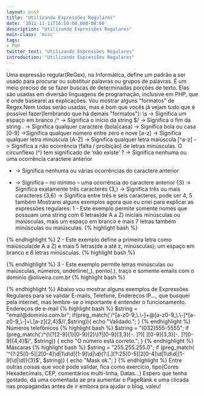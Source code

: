 ```yaml
---
layout: post
title: "Utilizando Expressões Regulares"
date: '2011-11-11T16:50:00.000-08:00'
description: "Utilizando Expressões Regulares"
main-class: 'misc'
tags:
- PHP
twitter_text: "Utilizando Expressões Regulares"
introduction: "Utilizando Expressões Regulares"
---
```

Uma expressão regular(ReGex), na Informática, define um padrão a ser usado para procurar ou substituir palavras ou grupos de palavras. É um meio preciso de se fazer buscas de determinadas porções de texto.
Elas são usadas em diversão linguagens de programação, inclusive em PHP, que é onde basearei as explicações.
Vou mostrar alguns "formatos" de Regex.Nem todas serão usadas, mas é bom que vocês já vejam tudo que é possível fazer(lembrando que há demais "formatos"):
    \s -> Significa um espaço em branco
/^ -> Significa o início da string
$/ -> Significa o fim da string
\. -> Significa qualquer caractere
(bola|casa) -> Significa bola ou casa
[0-9] ->Significa qualquer número entre zero e nove
[a-z] -> Significa qualquer letra minúscula
[A-Z] -> Significa qualquer letra maiúscula
[^a-z] -> Significa a não ocorrência (falta / proibição) de letras minúsculas. O circunflexo (^) tem significado de ‘não existe’
? -> Significa nenhuma ou uma ocorrência caractere anterior
* -> Significa nenhuma ou várias ocorrências do caractere anterior
+ -> Significa – no mínimo – uma ocorrência do caractere anterior
{3} -> Significa exatamente três caracteres
{3,} -> Significa três ou mais caracteres
{3,6} -> Significa entre três e seis caracteres, pode ser 4, 5 também
Mostrarei alguns exemplos agora que eu criei para explicar as expressões regulares:
1 - Este exemplo permite somente nomes que possuam uma string com 6 letras(de A a Z)
iniciais minúsculas ou maiúsculas, mais um espaço em branco e mais 7 letras também
minúsculas ou maiúsculas.
{% highlight bash %}
<?php
$string  = 'Marcos Pinguim';
$validar = preg_match('/^[a-zA-Z]{6}+\s[a-zA-Z]{7}$/', $string);
echo $validar == true ? 'Ok' : 'Errada';
?>
{% endhighlight %}
2 - Este exemplo define a primeira letra como maiúscula(de A a Z) e mais 5 letras(de a até z, minúsculas); um espaço em branco e
6 letras minúsculas.
{% highlight bash %}
<?php
$string2  = 'Marcos Pinguim';
$validar2 = preg_match('/^[A-Z]{1}+[a-z]{5}+\s[A-Z]{1}+[a-z]{6}$/', $string2);
echo $validar == true ? 'Ok' : 'Errada';
?>
{% endhighlight %}
3 - Este exemplo permite letras minúsculas ou maiúsculas, números, underline(_), ponto(.), traço e somente emails com o dominio @oliveira.com.br
{% highlight bash %}
<?php
$email  = 'marcos.bm8@oliveira.com.br';
$validar3 = preg_match('/^[a-z0-9_\.\-]+(@oliveira.com.br)$/', $email);
if($validar) echo 'Ok'; else echo 'Errado';
?>
{% endhighlight %}
Abaixo vou mostrar alguns exemplos de Expressões Regulares para se validar E-mails, Telefone, Endereços IP..., que busquei pela internet, mas lembre-se o importante é entender o funcionamento.
Endereços de e-mail
{% highlight bash %}
$string = "email@dominio.com.br";
if(preg_match('/^[a-z0-9_\.\-]+@[a-z0-9_\.\-]*[a-z0-9_\-]+\.[a-z]{2,4}$/i',$string)){
echo "Validado.";
}
{% endhighlight %}
Números telefônicos
{% highlight bash %}
$string = "(032)555-5555";
if (preg_match('/^(\(?[2-9]{1}[0-9]{2}\)?|[0-9]{3,3}[-. ]?)[ ][0-9]{3,3}[-. ]?[0-9]{4,4}$/', $string)) {
echo "O número está correto.";
}
{% endhighlight %}
Máscaras
{% highlight bash %}
$string = "255.255.255.0";
if (preg_match(
'^(?:25[0-5]|2[0-4]\d|1\d\d|[1-9]\d|\d)(?:[.](?:25[0-5]|2[0-4]\d|1\d\d|[1-9]\d|\d)){3}$',
$string)) {
echo "Mask ok.";
}
{% endhighlight %}
Entre outras coisas que você pode validar, fica como exercício, tipo(Cores Hexadecimais, CEP, comentários multi-linha, Datas...)
Espero que tenha gostado, dá uma comentada ae pra aumentar o PageRank e uma clicada nas propagandas antes de ir embora pra ajudar o blog, valeu!
